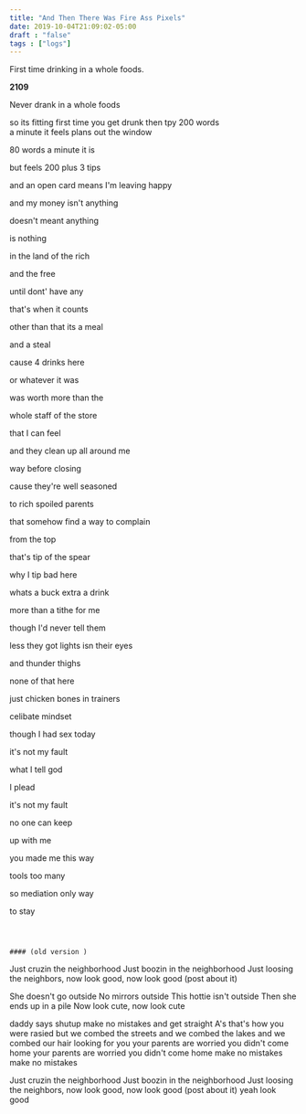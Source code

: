 ```yaml
---
title: "And Then There Was Fire Ass Pixels"
date: 2019-10-04T21:09:02-05:00
draft : "false"
tags : ["logs"]
---
```


First time drinking in a whole foods.

<!--more-->

**2109**

Never drank in a whole foods

so its fitting
first time you get drunk
then tpy 200 words  
a minute it feels
plans out the window

80 words a minute it is

but feels
200 plus 3 tips

and an open card means
I'm leaving happy

and my money isn't anything  

doesn't meant anything

is nothing

in the land of the rich

and the free

until dont' have any

that's when it counts

other than that its a meal

and a steal

cause 4 drinks here

or whatever it was

was worth more than the

whole staff of the store

that I can feel


and they clean up all around me

way before closing

cause they're well seasoned

to rich spoiled parents

that somehow find a way to complain

from the top

that's tip of the spear

why I tip bad here

whats a buck extra a drink

more than a tithe for me

though I'd never tell them

less they got lights isn their eyes

and thunder thighs

none of that here

just chicken bones in trainers

celibate mindset

though I had sex today   

it's not my fault

what I tell god

I plead

it's not my fault

no one can keep

up with me

you made me this way

tools too many

so mediation only way

to stay
```



#### (old version )

```


Just cruzin the neighborhood
Just boozin in the neighborhood
Just loosing the neighbors,
now look good, now look good
(post about it)

She doesn't go outside
No mirrors outside
This hottie isn't outside
Then she ends up in a pile
Now look cute, now look cute


daddy says shutup
make no mistakes
and get straight A's
that's how you were rasied
but we combed the streets
and we combed the lakes
and we combed our hair looking for you
your parents are worried you didn't come home
your parents are worried you didn't come home
make no mistakes
make no mistakes

Just cruzin the neighborhood
Just boozin in the neighborhood
Just loosing the neighbors,
now look good, now look good
(post about it)
yeah look good

```
